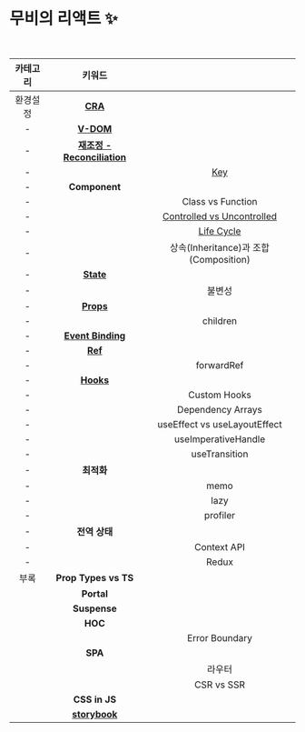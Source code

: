# 무비의 리액트 ✨

<br>

| 카테고리 |           키워드            |                                       |
| :------: | :-------------------------: | :-----------------------------------: |
| 환경설정 |           [**CRA**](https://github.com/byhhh2/m-react/blob/master/ENV/CRA.md)           |                                       |
|    -     |          [**V-DOM**](https://github.com/byhhh2/m-react/blob/master/V-DOM/V-DOM.md)          |                                       |
|    -     | [**재조정 - Reconciliation**](https://github.com/byhhh2/m-react/blob/master/Reconciliation/Reconciliation.md) |                                       |
|    -     |                             |                  [Key](https://github.com/byhhh2/m-react/blob/master/Reconciliation/Reconciliation.md#-key)                  |
|    -     |        **Component**        |                                       |
|    -     |                             |           Class vs Function           |
|    -     |                             |      [Controlled vs Uncontrolled](https://github.com/byhhh2/m-react/blob/master/Component/Controlled%20Component%20vs%20Uncontrolled%20Component.md)       |
|    -     |                             |              [Life Cycle](https://github.com/byhhh2/m-react/blob/master/Component/Life%20Cycle.md)               |
|    -     |                             | 상속(Inheritance)과 조합(Composition) |
|    -     |          [**State**](https://github.com/byhhh2/m-react/blob/master/State/State.md)          |                                       |
|    -     |                             |                불변성                 |
|    -     |          [**Props**](https://github.com/byhhh2/m-react/blob/master/State/Props.md)          |                                       |
|    -     |                             |               children                |
|    -     |      [**Event Binding**](https://github.com/byhhh2/m-react/blob/master/Event/Handling%20Events.md)      |                                       |
|    -     |           [**Ref**](https://github.com/byhhh2/m-react/blob/master/Ref/Ref.md)           |                                       |
|    -     |                             |              forwardRef               |
|    -     |          [**Hooks**](https://github.com/byhhh2/m-react/blob/master/Hooks/Hooks.md)          |                                       |
|    -     |                             |             Custom Hooks              |
|    -     |                             |           Dependency Arrays           |
|    -     |                             |     useEffect vs useLayoutEffect      |
|    -     |                             |          useImperativeHandle          |
|    -     |                             |             useTransition             |
|    -     |         **최적화**          |                                       |
|    -     |                             |                 memo                  |
|    -     |                             |                 lazy                  |
|    -     |                             |               profiler                |
|    -     |        **전역 상태**        |                                       |
|    -     |                             |              Context API              |
|    -     |                             |                 Redux                 |
|   부록   |    **Prop Types vs TS**     |                                       |
|          |         **Portal**          |                                       |
|          |        **Suspense**         |                                       |
|          |           **HOC**           |                                       |
|          |                             |            Error Boundary             |
|          |           **SPA**           |                                       |
|          |                             |                라우터                 |
|          |                             |              CSR vs SSR               |
|          |        **CSS in JS**        |                                       |
|          |        [**storybook**](https://github.com/byhhh2/m-react/blob/master/Test/Storybook/Storybook.md)        |                                       |
